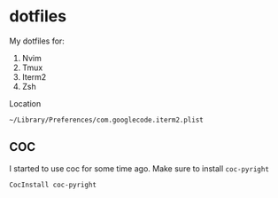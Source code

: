 # dotfiles

My dotfiles for:
   1. Nvim
   2. Tmux
   3. Iterm2
   4. Zsh


Location
```
~/Library/Preferences/com.googlecode.iterm2.plist
```

## COC

I started to use coc for some time ago. Make sure to install `coc-pyright`


```
CocInstall coc-pyright
```
